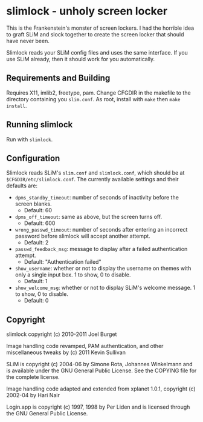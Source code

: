 slimlock - unholy screen locker
===============================
This is the Frankenstein's monster of screen lockers. I had the horrible
idea to graft SLiM and slock together to create the screen locker that should
have never been.

Slimlock reads your SLiM config files and uses the same interface. If you use
SLiM already, then it should work for you automatically.

Requirements and Building
-------------------------
Requires X11, imlib2, freetype, pam. Change CFGDIR in the makefile to the
directory containing you `slim.conf`. As root, install with `make` then `make
install`.

Running slimlock
----------------
Run with `slimlock`.

Configuration
-------------
Slimlock reads SLiM's `slim.conf` and `slimlock.conf`, which should be at
`$CFGDIR/etc/slimlock.conf`. The currently available settings and their defaults
are:

-	`dpms_standby_timeout`: number of seconds of inactivity before the screen
	blanks.
	-	Default: 60
-	`dpms_off_timeout`: same as above, but the screen turns off.
	-	Default: 600
-	`wrong_passwd_timeout`: number of seconds after entering an incorrect password
	before slimlock will accept another attempt.
	-	Default: 2
-	`passwd_feedback_msg`: message to display after a failed authentication
	attempt.
	-	Default: "Authentication failed"
-	`show_username`: whether or not to display the username on themes with only a
	single input box. 1 to show, 0 to disable.
	-	Default: 1
-	`show_welcome_msg`: whether or not to display SLiM's welcome message. 1 to
	show, 0 to disable.
	-	Default: 0

Copyright
---------
slimlock copyright (c) 2010-2011 Joel Burget

Image handling code revamped, PAM authentication, and other miscellaneous tweaks
by (c) 2011 Kevin Sullivan

SLiM is copyright (c) 2004-06 by Simone Rota, Johannes Winkelmann
and is available under the GNU General Public License.
See the COPYING file for the complete license.

Image handling code adapted and extended from xplanet 1.0.1,
copyright (c) 2002-04 by Hari Nair

Login.app is copyright (c) 1997, 1998 by Per Liden and is 
licensed through the GNU General Public License. 
